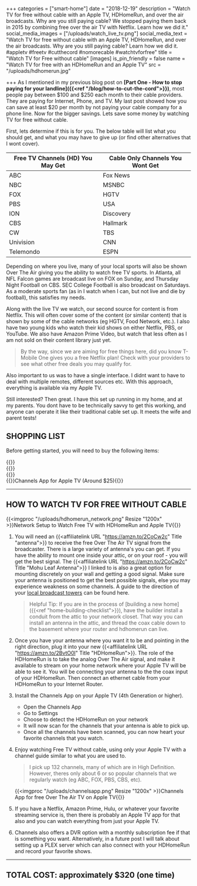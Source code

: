 +++
categories = ["smart-home"]
date = "2018-12-19"
description = "Watch TV for free without cable with an Apple TV, HDHomeRun, and over the air broadcasts. Why are you still paying cable?  We stopped paying them back in 2015 by combining free over the air TV with Netflix.  Learn how we did it."
social_media_images = ["/uploads/watch_live_tv.png"]
social_media_text = "Watch TV for free without cable with an Apple TV, HDHomeRun, and over the air broadcasts. Why are you still paying cable? Learn how we did it.  #appletv #freetv #cutthecord #nomorecable #watchtvforfree"
title = "Watch TV for Free without cable"
[images]
is_pin_friendly = false
name = "Watch TV for free with an HDHomeRun and an Apple TV"
src = "/uploads/hdhomerun.jpg"

+++
As I mentioned in my previous blog post on **[Part One - How to stop paying for your landline]({{<ref "/blog/how-to-cut-the-cord">}})**, most people pay between $100 and $250 each month to their cable providers.  They are paying for Internet, Phone, and TV.  My last post showed how you can save at least $20 per month by not paying your cable company for a phone line.  Now for the bigger savings.  Lets save some money by watching TV for free without cable.

First, lets determine if this is for you.  The below table will list what you should get, and what you may have to give up (or find other alternatives that I wont cover).

| Free TV Channels (HD) You May Get          | Cable Only Channels You Wont Get              
| -------------------------------------------|---------------------------------| 
| ABC                                        | Fox News                        | 
| NBC                                        | MSNBC                           | 
| FOX                                        | HGTV                            | 
| PBS                                        | USA                             |     
| ION                                        | Discovery                       |
| CBS                                        | Hallmark                        |
| CW                                         | TBS                             |
| Univision                                  | CNN                             |
| Telemondo                                  | ESPN                            |

Depending on where you live, many of your local sports will also be shown Over The Air giving you the ability to watch free TV sports.  In Atlanta, all NFL Falcon games are broadcast live on FOX on Sunday, and Thursday Night Football on CBS.  SEC College Football is also broadcast on Saturdays.  As a moderate sports fan (as in I watch when I can, but not live and die by football), this satisfies my needs.

Along with the live TV we watch, our second source for content is from Netflix.  This will often cover some of the content (or similar content) that is shown by some of the cable networks (eg HGTV, Food Network, etc.). I also have two young kids who watch their kid shows on either Netflix, PBS, or YouTube.  We also have Amazon Prime Video, but watch that less often as I am not sold on their content library just yet.

> By the way, since we are aiming for free things here, did you know T-Mobile One gives you a free Netflix plan!  Check with your providers to see what other free deals you may qualify for.

Also important to us was to have a single interface.  I didnt want to have to deal with multiple remotes, different sources etc.  With this approach, everything is available via my Apple TV.

Still interested?  Then great.  I have this set up running in my home, and at my parents.  You dont have to be technically savvy to get this working, and anyone can operate it like their traditional cable set up.  It meets the wife and parent tests!

SHOPPING LIST
-------------

Before getting started, you will need to buy the following items:

<div class="row">
	<div class="col">
		{{<affiliateImg Image "//ws-na.amazon-adsystem.com/widgets/q?_encoding=UTF8&ASIN=B077H1XKLX&Format=_SL160_&ID=AsinImage&MarketPlace=US&ServiceVersion=20070822&WS=1&tag=drawbuildplay-20&language=en_US" URL "https://www.amazon.com/SiliconDust-HDHomeRun-HDHR5-2US-Splitter-Reusable/dp/B077H1XKLX/ref=as_li_ss_il?&linkCode=li2&tag=drawbuildplay-20&linkId=4357d5535d2230e6d9ec67c496322c4b&language=en_US" Title "HDHomeRun Connect Duo (Around $90)" >}}
	</div>
</div>
<div class="row">
	<div class="col">
		{{<affiliateImg Image "//ws-na.amazon-adsystem.com/widgets/q?_encoding=UTF8&ASIN=B00HSMK59E&Format=_SL160_&ID=AsinImage&MarketPlace=US&ServiceVersion=20070822&WS=1&tag=drawbuildplay-20&language=en_US" URL "https://www.amazon.com/Mohu-Paper-thin-Reversible-Performance-MH-110599/dp/B00HSMK59E/ref=as_li_ss_il?s=electronics&ie=UTF8&qid=1545250490&sr=1-7&keywords=mohu+leaf&linkCode=li2&tag=drawbuildplay-20&linkId=94f632b843e26904efc5b32a3f97b5cd&language=en_US" Title "TV Antenna (Around $25 - $50)" >}}
	</div>
</div>
<div class="row">
	<div class="col">
		{{<affiliateImg Image "/uploads/appletv.png" URL "https://www.amazon.com/dp/B075NCMLYL/ref=twister_B075Y1BZDP?_encoding=UTF8&psc=1" Title "Apple TV 4K (Around $179)" >}}
	</div>
</div>
<div class="row">
	<div class="col">
		{{<imgproc "/uploads/channelsapp.png" Resize "360x" >}}Channels App for Apple TV (Around $25){{</imgproc>}}
	</div>
</div>

---

HOW TO WATCH TV FOR FREE WITHOUT CABLE
--------------------------------------

{{<imgproc "/uploads/hdhomerun_network.png" Resize "1200x" >}}Network Setup to Watch Free TV with HDHomeRun and Apple TV{{</imgproc>}}


1.  You will need an {{<affiliatelink URL "https://amzn.to/2CoCw2c" Title "antenna">}} to receive the free Over The Air TV signal from the broadcaster.  There is a large variety of antenna's you can get.  If you have the ability to mount one inside your attic, or on your roof - you will get the best signal.  The {{<affiliatelink URL "https://amzn.to/2CoCw2c" Title "Mohu Leaf Antenna">}} I linked to is also a great option for mounting discretely on your wall and getting a good signal.  Make sure your antenna is positioned to get the best possible signals, else you may experience weakness on some channels.  A guide to the direction of your [local broadcast towers](https://antennaweb.org/Address) can be found here.  

	> Helpful Tip: If you are in the process of [building a new home]({{<ref "home-building-checklist">}}), have the builder install a conduit from the attic to your network closet.  That way you can install an antenna in the attic, and thread the coax cable down to the basement where your router and hdhomerun can live.

2.  Once you have your antenna where you want it to be and pointing in the right direction, plug it into your new {{<affiliatelink URL "https://amzn.to/2BvtO0l" Title "HDHomeRun">}}.  The role of the HDHomeRun is to take the analog Over The Air signal, and make it available to stream on your home network where your Apple TV will be able to see it.  You will be connecting your antenna to the the coax input of your HDHomeRun.  Then connect an ethernet cable from your HDHomeRun to your Internet Router.

3.  Install the Channels App on your Apple TV (4th Generation or higher). 
	* Open the Channels App
	* Go to Settings
	* Choose to detect the HDHomeRun on your network
	* It will now scan for the channels that your antenna is able to pick up.
	* Once all the channels have been scanned, you can now heart your favorite channels that you watch.

4.  Enjoy watching Free TV without cable, using only your Apple TV with a channel guide similar to what you are used to.

	> I pick up 132 channels, many of which are in High Definition.  However, theres only about 6 or so popular channels that we regularly watch (eg ABC, FOX, PBS, CBS, etc).

	{{<imgproc "/uploads/channelsapp.png" Resize "1200x" >}}Channels App for free Over The Air TV on Apple TV{{</imgproc>}}


5.  If you have a Netflix, Amazon Prime, Hulu, or whatever your favorite streaming service is, then there is probably an Apple TV app for that also and you can watch everything from just your Apple TV.

6.  Channels also offers a DVR option with a monthly subscription fee if that is something you want.  Alternatively, in a future post I will talk about setting up a PLEX server which can also connect with your HDHomeRun and record your favorite shows.


---------------------------
TOTAL COST: approximately $320 (one time)
---------------------------
